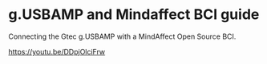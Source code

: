 # g.USBAMP and Mindaffect BCI guide

Connecting the Gtec g.USBAMP with a MindAffect Open Source BCI.

https://youtu.be/DDpjOlciFrw
